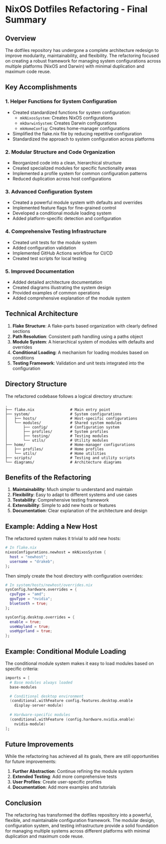 # NixOS Dotfiles Refactoring - Final Summary

## Overview

The dotfiles repository has undergone a complete architecture redesign to improve modularity, maintainability, and flexibility. The refactoring focused on creating a robust framework for managing system configurations across multiple platforms (NixOS and Darwin) with minimal duplication and maximum code reuse.

## Key Accomplishments

### 1. Helper Functions for System Configuration

- Created standardized functions for system configuration:
  - `mkNixosSystem`: Creates NixOS configurations 
  - `mkDarwinSystem`: Creates Darwin configurations
  - `mkHomeConfig`: Creates home-manager configurations
- Simplified the flake.nix file by reducing repetitive configuration
- Standardized the approach to system configuration across platforms

### 2. Modular Structure and Code Organization

- Reorganized code into a clean, hierarchical structure
- Created specialized modules for specific functionality areas
- Implemented a profile system for common configuration patterns
- Reduced duplication across host configurations

### 3. Advanced Configuration System

- Created a powerful module system with defaults and overrides
- Implemented feature flags for fine-grained control
- Developed a conditional module loading system
- Added platform-specific detection and configuration

### 4. Comprehensive Testing Infrastructure

- Created unit tests for the module system
- Added configuration validation
- Implemented GitHub Actions workflow for CI/CD
- Created test scripts for local testing

### 5. Improved Documentation

- Added detailed architecture documentation
- Created diagrams illustrating the system design
- Provided examples of common operations
- Added comprehensive explanation of the module system

## Technical Architecture

1. **Flake Structure**: A flake-parts based organization with clearly defined sections
2. **Path Resolution**: Consistent path handling using a paths object
3. **Module System**: A hierarchical system of modules with defaults and overrides
4. **Conditional Loading**: A mechanism for loading modules based on conditions
5. **Testing Framework**: Validation and unit tests integrated into the configuration

## Directory Structure

The refactored codebase follows a logical directory structure:

```
.
├── flake.nix                # Main entry point
├── system/                  # System configurations
│   ├── hosts/               # Host-specific configurations
│   └── modules/             # Shared system modules
│       ├── config/          # Configuration system
│       ├── profiles/        # System profiles
│       ├── testing/         # Testing modules
│       └── utils/           # Utility modules
├── home/                    # Home-manager configurations
│   ├── profiles/            # Home profiles
│   └── utils/               # Home utilities
├── scripts/                 # Testing and utility scripts
└── diagrams/                # Architecture diagrams
```

## Benefits of the Refactoring

1. **Maintainability**: Much simpler to understand and maintain
2. **Flexibility**: Easy to adapt to different systems and use cases
3. **Testability**: Comprehensive testing framework
4. **Extensibility**: Simple to add new hosts or features
5. **Documentation**: Clear explanation of the architecture and design

## Example: Adding a New Host

The refactored system makes it trivial to add new hosts:

```nix
# In flake.nix
nixosConfigurations.newhost = mkNixosSystem {
  host = "newhost";
  username = "drakeb";
};
```

Then simply create the host directory with configuration overrides:

```nix
# In system/hosts/newhost/overrides.nix
sysConfig.hardware.overrides = {
  cpuType = "amd";
  gpuType = "nvidia";
  bluetooth = true;
};

sysConfig.desktop.overrides = {
  enable = true;
  useWayland = true;
  useHyprland = true;
};
```

## Example: Conditional Module Loading

The conditional module system makes it easy to load modules based on specific criteria:

```nix
imports = [
  # Base modules always loaded
  base-modules

  # Conditional desktop environment
  (conditional.withFeature config.features.desktop.enable
    display-server-module)
    
  # Hardware-specific modules
  (conditional.withFeature (config.hardware.nvidia.enable)
    nvidia-module)
];
```

## Future Improvements

While the refactoring has achieved all its goals, there are still opportunities for future improvements:

1. **Further Abstraction**: Continue refining the module system
2. **Extended Testing**: Add more comprehensive tests
3. **User Profiles**: Create user-specific profiles
4. **Documentation**: Add more examples and tutorials

## Conclusion

The refactoring has transformed the dotfiles repository into a powerful, flexible, and maintainable configuration framework. The modular design, configuration system, and testing infrastructure provide a solid foundation for managing multiple systems across different platforms with minimal duplication and maximum code reuse.